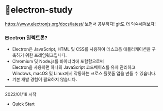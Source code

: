 # 📡electron-study

https://www.electronjs.org/docs/latest/
보면서 공부하자! git도 더 익숙해져보자!

### Electron 일렉트론?
- Electron은 JavaScript, HTML 및 CSS를 사용하여 데스크톱 애플리케이션을 구축하기 위한 프레임워크입니다.
- Chromium 및 Node.js를 바이너리에 포함함으로써 \
 Electron을 사용하면 하나의 JavaScript 코드베이스를 유지 관리하고 \
 Windows, macOS 및 Linux에서 작동하는 크로스 플랫폼 앱을 만들 수 있습니다.
- 기본 개발 경험이 필요하지 않습니다.

---
2022/01/18 시작
- Quick Start
